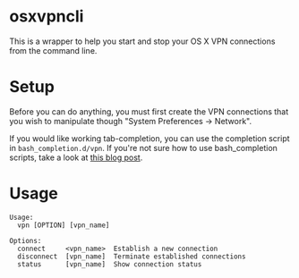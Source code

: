 # osxvpncli

This is a wrapper to help you start and stop your OS X VPN connections from the command line.

# Setup

Before you can do anything, you must first create the VPN connections that you wish to manipulate though "System Preferences -> Network".

If you would like working tab-completion, you can use the completion script in `bash_completion.d/vpn`. If you're not sure how to use bash_completion scripts, take a look at [this blog post](http://blog.jeffterrace.com/2012/09/bash-completion-for-mac-os-x.html).

# Usage

    Usage:
      vpn [OPTION] [vpn_name]

    Options:
      connect     <vpn_name>  Establish a new connection
      disconnect  [vpn_name]  Terminate established connections
      status      [vpn_name]  Show connection status
